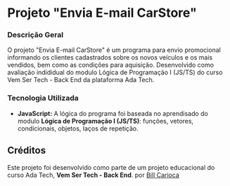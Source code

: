 <a name="readme-top"></a>

# Projeto "Envia E-mail CarStore"



### **Descrição Geral**
O projeto "Envia E-mail CarStore" é um programa para envio promocional  informando os clientes cadastrados sobre os novos veículos e os mais vendidos, bem como as condições para aquisição. Desenvolvido como avaliação indididual do modulo Lógica de Programação I (JS/TS)  do curso Vem Ser Tech - Back End da plataforma Ada Tech.

### **Tecnologia Utilizada**

- **JavaScript:** A lógica do programa foi baseada no aprendisado do modulo **Lógica de Programação I (JS/TS)**: funções, vetores, condicionais, objetos, laços de repetição.



## Créditos

Este projeto foi desenvolvido como parte de um projeto educacional do curso Ada Tech, **Vem Ser Tech - Back End**. por [Bill Carioca](https://www.linkedin.com/in/billcarioca/)